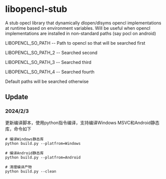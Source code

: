 libopencl-stub
==============

A stub opecl library that dynamically dlopen/dlsyms opencl implementations at runtime based on environment variables. Will be useful when opencl implementations are installed in non-standard paths (say pocl on android)



 LIBOPENCL_SO_PATH      -- Path to opencl so that will be searched first

 LIBOPENCL_SO_PATH_2    -- Searched second

 LIBOPENCL_SO_PATH_3    -- Searched third

 LIBOPENCL_SO_PATH_4    -- Searched fourth

 

Default paths will be searched otherwise



## Update

### 2024/2/3

更新编译脚本，使用python指令编译，支持编译Windows MSVC和Android静态库，命令如下

```shell
# 编译Windows静态库
python build.py --platfrom=Windows

# 编译Android静态库
python build.py --platfrom=Android

# 清理编译产物
python build.py --clean
```



